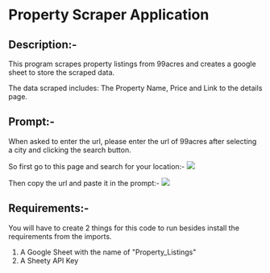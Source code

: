 # Property Scraper Application

## Description:-
This program scrapes property listings from 99acres and creates a google sheet to store the scraped data.

The data scraped includes: The Property Name, Price and Link to the details page.

## Prompt:-
When asked to enter the url, please enter the url of 99acres after selecting a city and clicking the search button.

So first go to this page and search for your location:-
![](/propertySearchAndDataEntry/media/99acres.png)

Then copy the url and paste it in the prompt:-
![](/propertySearchAndDataEntry/media/99acres_location_search.png)

## Requirements:-
You will have to create 2 things for this code to run besides install the requirements from the imports.
1) A Google Sheet with the name of "Property_Listings"
2) A Sheety API Key